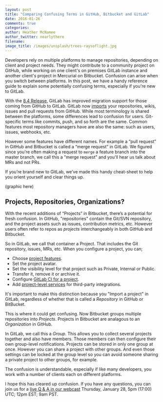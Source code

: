 ```yaml
---
layout: post
title: "Comparing Confusing Terms in GitHub, Bitbucket and GitLab"
date: 2016-01-26
comments: true
categories:
author: Heather McNamee
author_twitter: nearlythere
filename: 
image_title: /images/unsplash/trees-raysoflight.jpg
---
```


Developers rely on multiple platforms to manage repositories, depending on 
client and project needs. 
They might contribute to a community project on GitHub, while working on one 
client's on premises GitLab instance and another client's project in Mercurial 
on Bitbucket.
Confusion can arise when you switch between platforms.
In this post, we have a handy reference guide to explain 
some potentially confusing terms, especially if you're new 
to GitLab.

<!--more-->

With the [8.4 Release][release], GitLab has improved migration support for those coming from GitHub to GitLab.
GitLab now [imports][imports] your repositories, wikis, issues and 
pull requests from GitHub.
While most terminology is shared 
between the platforms, some differences lead to confusion 
for users.
Git-specific terms like commits, push, and so forth are the same.
Common features most repository managers have are also the same: such as users, issues, webhooks, etc.

However some features have different names.
For example a “pull request” in GitHub and Bitbucket is called a “merge request” in GitLab.
We figured since you're often making a request to `merge` a feature branch into the master branch, we call this a 
"merge request" and you'll hear us talk about MRs and not PRs.

If you’re brand new to GitLab, we’ve made this handy cheat-sheet to help you orient yourself and clear things up.

(graphic here)

## Projects, Repositories, Organizations?

With the recent additions of “Projects” in Bitbucket, there’s a potential for fresh confusion.
In GitHub, "repositories" contain the Git/SVN repository, and the project assets 
such as issues, contribution metrics, etc.
However users often refer to repos as *projects* interchangeably in both GitHub and Bitbucket.

So in GitLab, we call that container a Project.
That includes the Git repository, issues, MRs, etc.
When you configure a project, you can;

- Choose [project features][projects]. 
- Set the project avatar.
- Set the visibility level for that project such as Private, Internal or Public.
- Transfer it, remove it or archive it.
- Configure [GitLab CI for a project][gitlabci].
- Add [project-level services][services] for third-party integrations.

It's important to make this distinction because you "Import a project" in 
GitLab, regardless of whether that is called a *Repository* in GitHub or BitBucket.

This is where it could get confusing.
Now Bitbucket groups multiple repositories into *Projects*. 
Projects in Bitbucket are analagous to an *Organization* in GitHub.

In GitLab, we call this a *Group*. 
This allows you to collect several projects together and also have members.
Those members can then configure their own group-level notifications.
Projects can be stored in only one group at once.
However you can share a project with other groups.
And even those settings can be locked at the group level so you can avoid 
someone sharing a private project to other groups, for example.

The confusion is understandable, especially if like many developers, 
you work with a number of clients each on different platforms.

I hope this has cleared up confusion. If you have any questions, 
you can join us for a [live Q & A in our webcast][webcast] Thursday, January 28, 5pm (17:00) UTC; 12pm EST; 9am PST.

[imports]: http://doc.gitlab.com/ce/workflow/importing/import_projects_from_github.html "Importing from GitHub to GitLab"
[services]: http://doc.gitlab.com/ce/project_services/project_services.html "Configure Services for Projects"
[gitlabci]: http://doc.gitlab.com/ce/ci/yaml/README.html "configure GitLab CI"
[projects]: http://doc.gitlab.com/ce/workflow/project_features.html "Documentation of Project features"
[webcast]: http://page.gitlab.com/Jan282016Webcast.html "Webcast: 8.4 Feature Walk-through"
[release]: https://about.gitlab.com/2016/01/22/gitlab-8-4-released/ "Announcing GitLab's 50th Release: 8.4"
[bitbucket]: https://blog.bitbucket.org/2016/01/21/distributed-teams-can-now-build-faster-with-bitbucket/ "Bitbucket announces Projects"
